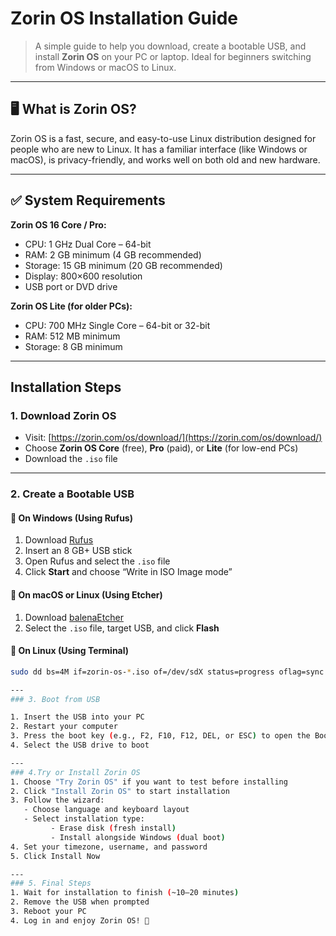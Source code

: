
#  Zorin OS Installation Guide

> A simple guide to help you download, create a bootable USB, and install **Zorin OS** on your PC or laptop. Ideal for beginners switching from Windows or macOS to Linux.

---

## 🖥️ What is Zorin OS?

Zorin OS is a fast, secure, and easy-to-use Linux distribution designed for people who are new to Linux. It has a familiar interface (like Windows or macOS), is privacy-friendly, and works well on both old and new hardware.

---

## ✅ System Requirements

**Zorin OS 16 Core / Pro:**
- CPU: 1 GHz Dual Core – 64-bit
- RAM: 2 GB minimum (4 GB recommended)
- Storage: 15 GB minimum (20 GB recommended)
- Display: 800×600 resolution
- USB port or DVD drive

**Zorin OS Lite (for older PCs):**
- CPU: 700 MHz Single Core – 64-bit or 32-bit
- RAM: 512 MB minimum
- Storage: 8 GB minimum

---

##  Installation Steps

### 1.  Download Zorin OS

- Visit: [https://zorin.com/os/download/](https://zorin.com/os/download/)
- Choose **Zorin OS Core** (free), **Pro** (paid), or **Lite** (for low-end PCs)
- Download the `.iso` file

---

### 2.  Create a Bootable USB

#### 🔹 On Windows (Using Rufus)

1. Download [Rufus](https://rufus.ie/)
2. Insert an 8 GB+ USB stick
3. Open Rufus and select the `.iso` file
4. Click **Start** and choose “Write in ISO Image mode”

#### 🔹 On macOS or Linux (Using Etcher)

1. Download [balenaEtcher](https://www.balena.io/etcher/)
2. Select the `.iso` file, target USB, and click **Flash**

#### 🔹 On Linux (Using Terminal)

```bash
sudo dd bs=4M if=zorin-os-*.iso of=/dev/sdX status=progress oflag=sync

--- 
### 3. Boot from USB

1. Insert the USB into your PC
2. Restart your computer
3. Press the boot key (e.g., F2, F10, F12, DEL, or ESC) to open the Boot Menu
4. Select the USB drive to boot

---
### 4.Try or Install Zorin OS
1. Choose "Try Zorin OS" if you want to test before installing
2. Click "Install Zorin OS" to start installation
3. Follow the wizard:
   - Choose language and keyboard layout
   - Select installation type:
         - Erase disk (fresh install)
         - Install alongside Windows (dual boot)
4. Set your timezone, username, and password
5. Click Install Now

---
### 5. Final Steps
1. Wait for installation to finish (~10–20 minutes)
2. Remove the USB when prompted
3. Reboot your PC
4. Log in and enjoy Zorin OS! 🎉
